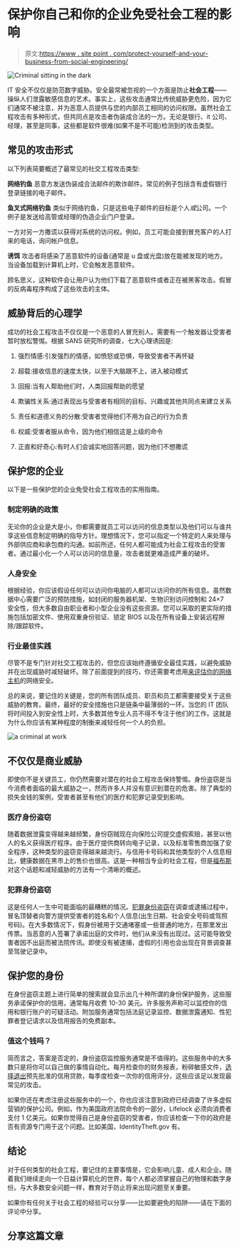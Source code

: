 # 保护你自己和你的企业免受社会工程的影响

> 原文:[https://www . site point . com/protect-yourself-and-your-business-from-social-engineering/](https://www.sitepoint.com/protect-yourself-and-your-business-from-social-engineering/)

![Criminal sitting in the dark](../Images/a3314ca1a46cb7de9e14392a90b8d277.png)

IT 安全不仅仅是防范数字威胁。安全最常被忽视的一个方面是防止**社会工程**——操纵人们泄露敏感信息的艺术。事实上，这些攻击通常比传统威胁更危险，因为它们通常不被注意，并为恶意人员提供与您的内部员工相同的访问权限。虽然社会工程攻击有多种形式，但共同点是攻击者伪装成合法的一方。无论是银行、it 公司、经理，甚至是同事，这些都是软件很难(如果不是不可能)检测到的攻击类型。

## 常见的攻击形式

以下列表简要概述了最常见的社交工程攻击类型:

**网络钓鱼**
恶意方发送伪装成合法邮件的欺诈邮件。常见的例子包括含有虚假银行登录链接的电子邮件。

**鱼叉式网络钓鱼**
类似于网络钓鱼，只是这些电子邮件的目标是个人*或*公司。一个例子是发送给高管或经理的伪造企业门户登录。

一方对另一方撒谎以获得对系统的访问权。例如，员工可能会接到冒充客户的人打来的电话，询问帐户信息。

**诱饵**
攻击者将感染了恶意软件的设备(通常是 u 盘或光盘)放在能被发现的地方。当设备加载到计算机上时，它会触发恶意软件。

顾名思义，这种软件会让用户认为他们下载了恶意软件或者正在被黑客攻击。假冒的反病毒程序构成了这些攻击的主体。

## 威胁背后的心理学

成功的社会工程攻击不仅仅是一个恶意的人冒充别人。需要有一个触发器让受害者暂时放松警惕。根据 SANS 研究所的调查，七大心理诱因是:

1.  强烈情感:引发强烈的情感，如愤怒或恐惧，导致受害者不再怀疑

2.  超载:接收信息的速度太快，以至于大脑跟不上，进入被动模式

3.  回报:当有人帮助他们时，人类回报帮助的愿望

4.  欺骗性关系:通过表现出与受害者有相同的目标、兴趣或其他共同点来建立关系

5.  责任和道德义务的分散:受害者觉得他们不用为自己的行为负责

6.  权威:受害者服从命令，因为他们相信这是上级的命令

7.  正直和好奇心:有时人们会诚实地回答问题，因为他们不想撒谎

## 保护您的企业

以下是一些保护您的企业免受社会工程攻击的实用指南。

### 制定明确的政策

无论你的企业是大是小，你都需要就员工可以访问的信息类型以及他们可以与谁共享这些信息制定明确的指导方针。理想情况下，您可以指定一个特定的人来处理与外部供应商和承包商的沟通。如前所述，任何人都可能成为社会工程攻击的受害者。通过最小化一个人可以访问的信息量，攻击者就更难造成严重的破坏。

### 人身安全

根据经验，你应该假设任何可以访问你电脑的人都可以访问你的所有信息。虽然数据中心需要广泛的预防措施，如封闭的服务器机架、生物识别访问控制和 24×7 安全性，但大多数自由职业者和小型企业没有这些资源。您可以采取的更实际的措施包括加密文件、使用双重身份验证、锁定 BIOS 以及在所有设备上安装远程擦除/跟踪软件。

### 行业最佳实践

尽管不是专门针对社交工程攻击的，但您应该始终遵循安全最佳实践，以避免威胁并在出现威胁时减轻破坏。除了前面提到的技巧，你还需要考虑用[来评估你的网络主机](https://www.sitepoint.com/protecting-your-cloud/)的网络安全。

总的来说，要记住的关键是，您的所有团队成员、职员和员工都需要接受关于这些威胁的教育。最终，最好的安全措施也只是链条中最薄弱的一环。当您的 IT 团队将时间投入到安全性上时，大多数其他专业人员不得不专注于他们的工作。这就是为什么你应该有某种程度的制衡来减轻任何一个人的负担。

![a criminal at work](../Images/a9b1a17803a01b6e062cc7811f28c7f5.png)

## 不仅仅是商业威胁

即使你不是关键员工，你仍然需要对潜在的社会工程攻击保持警惕。身份盗窃是当今消费者面临的最大威胁之一，然而许多人并没有意识到潜在的危害。除了典型的损失金钱的案例，受害者甚至有他们的医疗和犯罪记录受到影响。

### 医疗身份盗窃

随着数据泄露变得越来越频繁，身份窃贼现在向保险公司提交虚假索赔，甚至以他人的名义获得医疗程序。由于医疗提供商转向电子记录，以及标准零售商加强了安全程序，这种类型的盗窃变得越来越流行。与信用卡号码和其他类型的个人信息相比，健康数据在黑市上的售价也很高。这是一种相当专业的社会工程，但是[福布斯](http://www.forbes.com/sites/laurashin/2015/05/29/why-medical-identity-theft-is-rising-and-how-to-protect-yourself)对这个话题和减轻威胁的方法有一个清晰的概述。

### 犯罪身份盗窃

这是任何人一生中可能面临的最糟糕的情况。[犯罪身份盗窃](https://www.privacyrights.org/criminal-identity-theft-what-to-do-if-it-happens-to-you#intro1)在调查或逮捕过程中，冒名顶替者向警方提供受害者的姓名和个人信息(出生日期、社会安全号码或驾照号码)。在大多数情况下，假身份被用于交通堵塞或一些普通的地方，在那里发出传票。当恶意的人签署了承诺出庭的文件时，他们从来没有出现过。这可能导致受害者因不出庭而被法院传讯。即使没有被逮捕，虚假的引用也会出现在背景调查甚至驾驶记录中。

## 保护您的身份

在身份盗窃主题上进行简单的搜索就会显示出几十种所谓的身份保护服务，这些服务承诺保护你的信用，通常每月收费 10-30 美元。许多服务声称可以监控你的信用和银行账户的可疑活动。附加服务通常包括法庭记录监控、数据泄露通知、性犯罪者登记请求以及信用报告的免费副本。

### 值这个钱吗？

简而言之，答案是否定的，身份盗窃监控服务通常是不值得的。这些服务中的大多数只是将你可以自己做的事情自动化。每月检查你的财务报表，粉碎敏感文件，[选择退出](https://www.optoutprescreen.com/?rf=t)预先批准的信用贷款，每季度检查一次你的信用评分，这些应该足以发现最常见的攻击。

如果你还在考虑注册这些服务中的一个，你也应该注意到政府已经调查了许多虚假营销的保护公司。例如，作为美国政府法院命令的一部分，Lifelock 必须向消费者支付 1 亿美元。如果你觉得自己是身份盗窃的受害者，你应该检查一下你的政府是否有资源专门用于这个问题。比如美国，IdentityTheft.gov 有。

## 结论

对于任何类型的社会工程，要记住的主要事情是，它会影响儿童、成人和企业。随着我们继续走向一个日益计算机化的世界，每个人都必须掌握自己的物理和数字身份。与大多数安全问题一样，教育对于防止将来出现问题至关重要。

如果你有任何关于社会工程的经验可以分享——比如要避免的陷阱——请在下面的评论中分享。

## 分享这篇文章